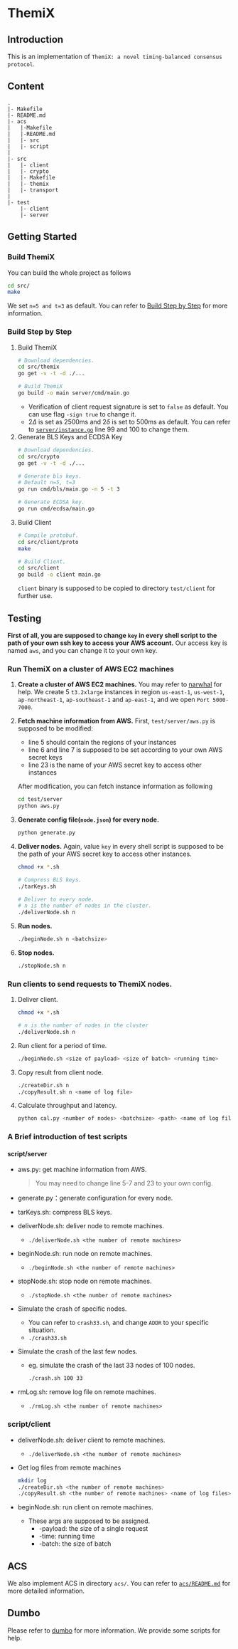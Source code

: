 # ThemiX

## Introduction
This is an implementation of `ThemiX: a novel timing-balanced consensus protocol`.

## Content
```
.
|- Makefile
|- README.md
|- acs
|   |-Makefile
|   |-README.md
|   |- src
|   |- script
|
|- src
|   |- client
|   |- crypto
|   |- Makefile
|   |- themix
|   |- transport
|
|- test
    |- client
    |- server
```

## Getting Started

### Build ThemiX
You can build the whole project as follows
```bash
cd src/
make
```
We set `n=5 and t=3` as default. You can refer to [Build Step by Step](#build-step-by-step) for more information.

### Build Step by Step
1. Build ThemiX
    ```bash
    # Download dependencies.
    cd src/themix
    go get -v -t -d ./...

    # Build ThemiX
    go build -o main server/cmd/main.go
    ```
    - Verification of client request signature is set to `false` as default. You can use flag `-sign true` to change it.
    - $2\Delta$ is set as 2500ms and $2\delta$ is set to 500ms as default. You can refer to [`server/instance.go`](src/themix/server/instance.go) line 99 and 100 to change them.
2. Generate BLS Keys and ECDSA Key
    ```bash
    # Download dependencies.
    cd src/crypto
    go get -v -t -d ./...

    # Generate bls keys.
    # Default n=5, t=3
    go run cmd/bls/main.go -n 5 -t 3

    # Generate ECDSA key.
    go run cmd/ecdsa/main.go
    ```
3. Build Client
    ```bash
    # Compile protobuf.
    cd src/client/proto
    make

    # Build Client.
    cd src/client
    go build -o client main.go
    ```
    `client` binary is supposed to be copied to directory `test/client` for further use.

## Testing

**First of all, you are supposed to change `key` in every shell script to the path of your own ssh key to access your AWS account.** Our access key is named `aws`, and you can change it to your own key.

### Run ThemiX on a cluster of AWS EC2 machines
1. **Create a cluster of AWS EC2 machines.** You may refer to [narwhal](https://github.com/facebookresearch/narwhal) for help. We create 5 `t3.2xlarge` instances in region `us-east-1`, `us-west-1`, `ap-northeast-1`, `ap-southeast-1` and `ap-east-1`, and we open `Port 5000-7000`.

2. **Fetch machine information from AWS.** First, `test/server/aws.py` is supposed to be modified:
      - line 5 should contain the regions of your instances
      - line 6 and line 7 is supposed to be set according to your own AWS secret keys
      - line 23 is the name of your AWS secret key to access other instances
    
    After modification, you can fetch instance information as following
    ```bash
    cd test/server
    python aws.py
    ```
    

3. **Generate config file(`node.json`) for every node.**
    ```bash
    python generate.py
    ```

4. **Deliver nodes.** Again, value `key` in every shell script is supposed to be the path of your AWS secret key to access other instances.
    ```bash
    chmod +x *.sh

    # Compress BLS keys.
    ./tarKeys.sh
    
    # Deliver to every node.
    # n is the number of nodes in the cluster.
    ./deliverNode.sh n
    ```

5. **Run nodes.**
   ```bash
   ./beginNode.sh n <batchsize>
   ```

6. **Stop nodes.**
   ```bash
   ./stopNode.sh n
   ```

### Run clients to send requests to ThemiX nodes.
1. Deliver client.
   ```bash
   chmod +x *.sh
   
   # n is the number of nodes in the cluster
   ./deliverNode.sh n
   ```

2. Run client for a period of time.
   ```bash
   ./beginNode.sh <size of payload> <size of batch> <running time>
   ```

3. Copy result from client node.
   ```bash
   ./createDir.sh n
   ./copyResult.sh n <name of log file>
   ```

4. Calculate throughput and latency.
   ```bash
   python cal.py <number of nodes> <batchsize> <path> <name of log file>
   ```

### A Brief introduction of test scripts

#### script/server

* aws.py: get machine information from AWS.
  > You may need to change line 5-7 and 23 to your own config.

* generate.py：generate configuration for every node.

* tarKeys.sh: compress BLS keys.

* deliverNode.sh: deliver node to remote machines.
  * `./deliverNode.sh <the number of remote machines>`

* beginNode.sh: run node on remote machines.
  * `./beginNode.sh <the number of remote machines>`

* stopNode.sh: stop node on remote machines.
  * `./stopNode.sh <the number of remote machines>`

* Simulate the crash of specific nodes.
  * You can refer to `crash33.sh`, and change `ADDR` to your specific situation.
  * `./crash33.sh`

* Simulate the crash of the last few nodes.
  * eg. simulate the crash of the last 33 nodes of 100 nodes.
    ```bash
    ./crash.sh 100 33
    ```

* rmLog.sh: remove log file on remote machines.
  * `./rmLog.sh <the number of remote machines>`

### script/client
* deliverNode.sh: deliver client to remote machines.
  * `./deliverNode.sh <the number of remote machines>`

* Get log files from remote machines
    ```bash
    mkdir log
    ./createDir.sh <the number of remote machines>
    ./copyResult.sh <the number of remote machines> <name of log files>
    ```

* beginNode.sh: run client on remote machines.
  * These args are supposed to be assigned.
    * -payload: the size of a single request
    * -time: running time
    * -batch: the size of batch

## ACS
We also implement ACS in directory `acs/`. You can refer to [`acs/README.md`](./acs/README.md) for more detailed information.

## Dumbo
Please refer to [dumbo](https://github.com/yylluu/dumbo.git) for more information. We provide some scripts for help.
